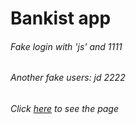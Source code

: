 # Bankist app
###### Fake login with 'js' and 1111
###### Another fake users: jd 2222
###### Click [here](https://bankist.iskrig.xyz/) to see the page

